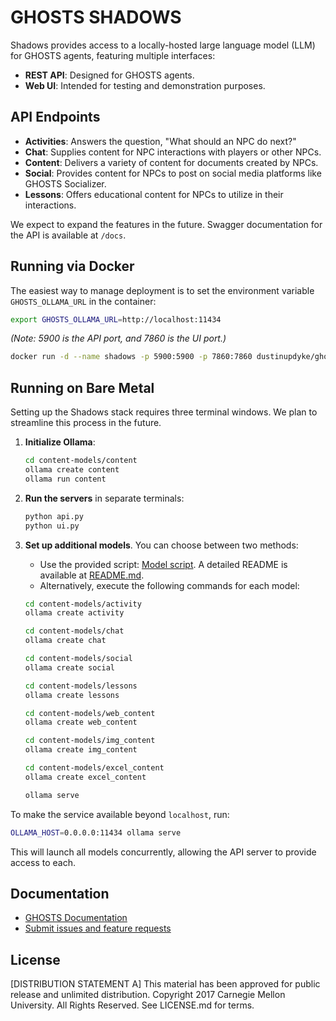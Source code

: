 # GHOSTS SHADOWS

Shadows provides access to a locally-hosted large language model (LLM) for GHOSTS agents, featuring multiple interfaces:

- **REST API**: Designed for GHOSTS agents.
- **Web UI**: Intended for testing and demonstration purposes.

## API Endpoints

- **Activities**: Answers the question, "What should an NPC do next?"
- **Chat**: Supplies content for NPC interactions with players or other NPCs.
- **Content**: Delivers a variety of content for documents created by NPCs.
- **Social**: Provides content for NPCs to post on social media platforms like GHOSTS Socializer.
- **Lessons**: Offers educational content for NPCs to utilize in their interactions.

We expect to expand the features in the future. Swagger documentation for the API is available at `/docs`.

## Running via Docker

The easiest way to manage deployment is to set the environment variable `GHOSTS_OLLAMA_URL` in the container:

```bash
export GHOSTS_OLLAMA_URL=http://localhost:11434
```

*(Note: 5900 is the API port, and 7860 is the UI port.)*

```bash
docker run -d --name shadows -p 5900:5900 -p 7860:7860 dustinupdyke/ghosts-shadows
```

## Running on Bare Metal

Setting up the Shadows stack requires three terminal windows. We plan to streamline this process in the future.

1. **Initialize Ollama**:

   ```bash
   cd content-models/content
   ollama create content
   ollama run content
   ```

2. **Run the servers** in separate terminals:

   ```bash
   python api.py
   python ui.py
   ```

3. **Set up additional models**. You can choose between two methods:

   - Use the provided script: [Model script](src/ghosts.shadows/content-models/create-models.py). A detailed README is available at [README.md](src/ghosts.shadows/content-models/readme.md).
   - Alternatively, execute the following commands for each model:

   ```bash
   cd content-models/activity
   ollama create activity

   cd content-models/chat
   ollama create chat

   cd content-models/social
   ollama create social

   cd content-models/lessons
   ollama create lessons

   cd content-models/web_content
   ollama create web_content

   cd content-models/img_content
   ollama create img_content

   cd content-models/excel_content
   ollama create excel_content

   ollama serve
   ```

To make the service available beyond `localhost`, run:

```bash
OLLAMA_HOST=0.0.0.0:11434 ollama serve
```

This will launch all models concurrently, allowing the API server to provide access to each.

## Documentation

- [GHOSTS Documentation](https://cmu-sei.github.io/GHOSTS/)
- [Submit issues and feature requests](https://github.com/cmu-sei/GHOSTS/issues)

## License

[DISTRIBUTION STATEMENT A] This material has been approved for public release and unlimited distribution. Copyright 2017 Carnegie Mellon University. All Rights Reserved. See LICENSE.md for terms.
